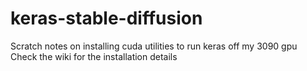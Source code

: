 # keras-stable-diffusion
Scratch notes on installing cuda utilities to run keras off my 3090 gpu<br/>
Check the wiki for the installation details
